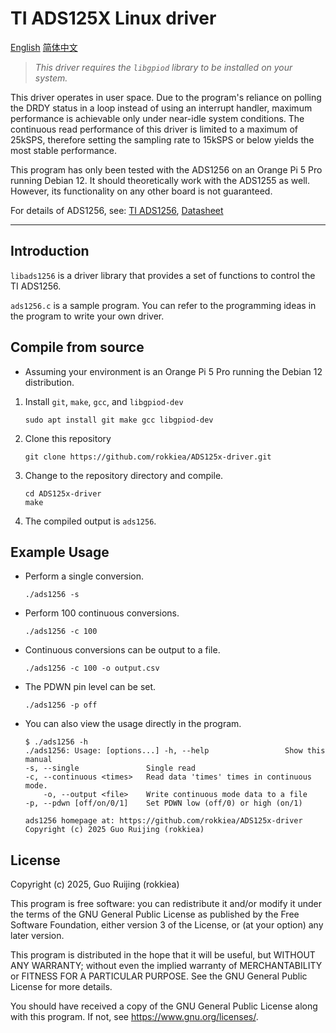 # TI ADS125X Linux driver

[English](./README.md) [简体中文](./README-zh.md)

> *This driver requires the `libgpiod` library to be installed on your system.*

This driver operates in user space. Due to the program's reliance on polling the DRDY status in a loop instead of using an interrupt handler, maximum performance is achievable only under near-idle system conditions. The continuous read performance of this driver is limited to a maximum of 25kSPS, therefore setting the sampling rate to 15kSPS or below yields the most stable performance.


This program has only been tested with the ADS1256 on an Orange Pi 5 Pro running Debian 12. It should theoretically work with the ADS1255 as well. However, its functionality on any other board is not guaranteed.

For details of ADS1256, see: [TI ADS1256](https://www.ti.com/product/ADS1256), [Datasheet](https://www.ti.com/lit/gpn/ads1256)

---

## Introduction

`libads1256` is a driver library that provides a set of functions to control the TI ADS1256.

`ads1256.c` is a sample program. You can refer to the programming ideas in the program to write your own driver.

## Compile from source

* Assuming your environment is an Orange Pi 5 Pro running the Debian 12 distribution.

1. Install `git`, `make`, `gcc`, and `libgpiod-dev`
    
    `sudo apt install git make gcc libgpiod-dev`

2. Clone this repository

    `git clone https://github.com/rokkiea/ADS125x-driver.git`

3. Change to the repository directory and compile.

    ```shell
    cd ADS125x-driver
    make
    ```

4. The compiled output is `ads1256`.

## Example Usage

- Perform a single conversion.

    `./ads1256 -s`

- Perform 100 continuous conversions.

    `./ads1256 -c 100`

- Continuous conversions can be output to a file.

    `./ads1256 -c 100 -o output.csv`

- The PDWN pin level can be set.

    `./ads1256 -p off`

- You can also view the usage directly in the program.

    ```shell
    $ ./ads1256 -h
    ./ads1256: Usage: [options...] -h, --help                 Show this manual
    -s, --single               Single read
    -c, --continuous <times>   Read data 'times' times in continuous mode.
        -o, --output <file>    Write continuous mode data to a file
    -p, --pdwn [off/on/0/1]    Set PDWN low (off/0) or high (on/1)

    ads1256 homepage at: https://github.com/rokkiea/ADS125x-driver
    Copyright (c) 2025 Guo Ruijing (rokkiea)
    ```

## License

Copyright (c) 2025, Guo Ruijing (rokkiea)

This program is free software: you can redistribute it and/or modify
it under the terms of the GNU General Public License as published by
the Free Software Foundation, either version 3 of the License, or
(at your option) any later version.

This program is distributed in the hope that it will be useful,
but WITHOUT ANY WARRANTY; without even the implied warranty of
MERCHANTABILITY or FITNESS FOR A PARTICULAR PURPOSE.  See the
GNU General Public License for more details.

You should have received a copy of the GNU General Public License
along with this program.  If not, see <https://www.gnu.org/licenses/>.
